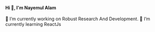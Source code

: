  ####                                                                 Hi 👋, I'm Nayemul Alam

<!--
**NayemulSifat/NayemulSifat** is a ✨ _special_ ✨ repository because its `README.md` (this file) appears on your GitHub profile.

Here are some ideas to get you started:  
 👯 I’m looking to collaborate on ...
 🤔 I’m looking for help with ...
 💬 Ask me about ...
 📫 How to reach me: ...
 😄 Pronouns: ...
 ⚡ Fun fact: ...

-->

 🔭 I’m currently working on Robust Research And Development.
 🌱 I’m currently learning ReactJs


